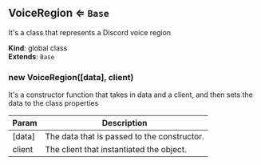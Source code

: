 <a name="VoiceRegion"></a>

## VoiceRegion ⇐ <code>Base</code>
It's a class that represents a Discord voice region

**Kind**: global class  
**Extends**: <code>Base</code>  
<a name="new_VoiceRegion_new"></a>

### new VoiceRegion([data], client)
It's a constructor function that takes in data and a client, and then sets the data to the classproperties


| Param | Description |
| --- | --- |
| [data] | The data that is passed to the constructor. |
| client | The client that instantiated the object. |


